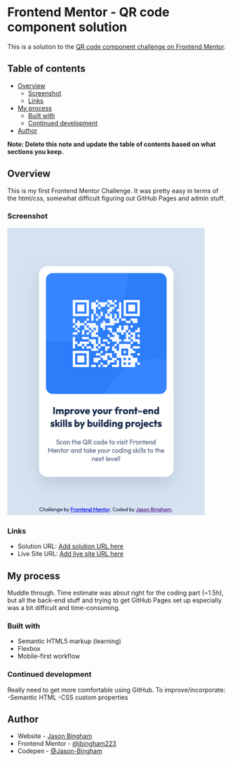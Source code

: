 # Frontend Mentor - QR code component solution

This is a solution to the [QR code component challenge on Frontend Mentor](https://www.frontendmentor.io/challenges/qr-code-component-iux_sIO_H).

## Table of contents

- [Overview](#overview)
  - [Screenshot](#screenshot)
  - [Links](#links)
- [My process](#my-process)
  - [Built with](#built-with)
  - [Continued development](#continued-development)
- [Author](#author)

**Note: Delete this note and update the table of contents based on what sections you keep.**


## Overview

This is my first Frontend Mentor Challenge. It was pretty easy in terms of the html/css, somewhat difficult figuring out GitHub Pages and admin stuff.


### Screenshot

![Project Screenshot](./images/screenshot.png)


### Links

- Solution URL: [Add solution URL here](https://your-solution-url.com)
- Live Site URL: [Add live site URL here](https://your-live-site-url.com)


## My process

Muddle through.
Time estimate was about right for the coding part (~1.5h), but all the back-end stuff and trying to get GitHub Pages set up especially was a bit difficult and time-consuming.


### Built with

- Semantic HTML5 markup (learning)
- Flexbox
- Mobile-first workflow


### Continued development

Really need to get more comfortable using GitHub.
To improve/incorporate:
-Semantic HTML
-CSS custom properties


## Author

- Website - [Jason Bingham](https://jason-bingham.github.io)
- Frontend Mentor - [@jbingham223](https://www.frontendmentor.io/profile/jbingham223)
- Codepen - [@Jason-Bingham](https://codepen.io/Jason-Bingham)
